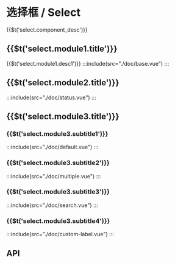 # 选择框 / Select

<span>{{$t('select.component_desc')}}</span>

## <span>{{$t('select.module1.title')}}</span>

<span>{{$t('select.module1.desc1')}}</span>
:::include(src="./doc/base.vue")
:::

## <span>{{$t('select.module2.title')}}</span>

:::include(src="./doc/status.vue")
:::

## <span>{{$t('select.module3.title')}}</span>

### <span>{{$t('select.module3.subtitle1')}}</span>

:::include(src="./doc/default.vue")
:::

### <span>{{$t('select.module3.subtitle2')}}</span>

:::include(src="./doc/multiple.vue")
:::

### <span>{{$t('select.module3.subtitle3')}}</span>

:::include(src="./doc/search.vue")
:::

### <span>{{$t('select.module3.subtitle4')}}</span>

:::include(src="./doc/custom-label.vue")
:::

## API

<api-doc name="Select" :doc="require('./api.json')"></api-doc>
<api-doc name="Option" :doc="require('../option/api.json')"></api-doc>
